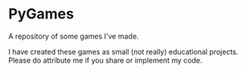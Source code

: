 # PyGames
A repository of some games I've made.

I have created these games as small (not really) educational projects. Please do attribute me if you share or implement my code.

